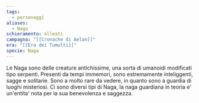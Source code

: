 ```yaml
---
tags:
  - personaggi
aliases:
  - Naga
schieramento: alleati
campagna: "[[Cronache di Aelan]]"
era: "[[Era dei Tumulti]]"
specie: Naga
---
```

Le Naga sono delle creature antichissime, una sorta di umanoidi modificati tipo serpenti. Presenti da tempi immemori, sono estremamente inteliggenti, sagge e solitarie. Sono a molto rare da vedere, in quanto sono a guardia di luoghi misteriosi. Ci sono diversi tipi di Naga, la naga guardiana in teoria e' un'entita' nota per la sua benevolenza e saggezza.